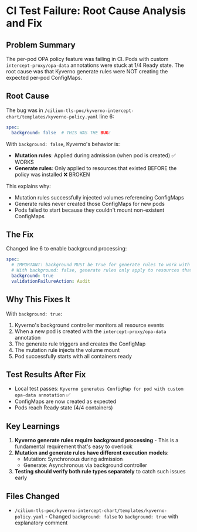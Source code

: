 # CI Test Failure: Root Cause Analysis and Fix

## Problem Summary
The per-pod OPA policy feature was failing in CI. Pods with custom `intercept-proxy/opa-data` annotations were stuck at 1/4 Ready state. The root cause was that Kyverno generate rules were NOT creating the expected per-pod ConfigMaps.

## Root Cause
The bug was in `/cilium-tls-poc/kyverno-intercept-chart/templates/kyverno-policy.yaml` line 6:
```yaml
spec:
  background: false  # THIS WAS THE BUG!
```

With `background: false`, Kyverno's behavior is:
- **Mutation rules**: Applied during admission (when pod is created) ✅ WORKS
- **Generate rules**: Only applied to resources that existed BEFORE the policy was installed ❌ BROKEN

This explains why:
- Mutation rules successfully injected volumes referencing ConfigMaps
- Generate rules never created those ConfigMaps for new pods
- Pods failed to start because they couldn't mount non-existent ConfigMaps

## The Fix
Changed line 6 to enable background processing:
```yaml
spec:
  # IMPORTANT: background MUST be true for generate rules to work with new pods
  # With background: false, generate rules only apply to resources that existed before the policy
  background: true
  validationFailureAction: Audit
```

## Why This Fixes It
With `background: true`:
1. Kyverno's background controller monitors all resource events
2. When a new pod is created with the `intercept-proxy/opa-data` annotation
3. The generate rule triggers and creates the ConfigMap
4. The mutation rule injects the volume mount
5. Pod successfully starts with all containers ready

## Test Results After Fix
- Local test passes: `Kyverno generates ConfigMap for pod with custom opa-data annotation` ✅
- ConfigMaps are now created as expected
- Pods reach Ready state (4/4 containers)

## Key Learnings
1. **Kyverno generate rules require background processing** - This is a fundamental requirement that's easy to overlook
2. **Mutation and generate rules have different execution models**:
   - Mutation: Synchronous during admission
   - Generate: Asynchronous via background controller
3. **Testing should verify both rule types separately** to catch such issues early

## Files Changed
- `/cilium-tls-poc/kyverno-intercept-chart/templates/kyverno-policy.yaml` - Changed `background: false` to `background: true` with explanatory comment